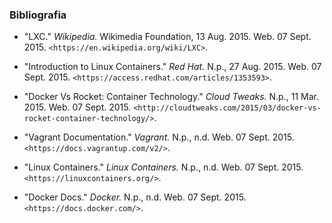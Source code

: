 ### Bibliografia
<!-- .slide: class="bibliography" -->

- "LXC." _Wikipedia._ Wikimedia Foundation, 13 Aug. 2015. Web. 07 Sept. 2015. `<https://en.wikipedia.org/wiki/LXC>`.

- "Introduction to Linux Containers." _Red Hat._ N.p., 27 Aug. 2015. Web. 07 Sept. 2015. `<https://access.redhat.com/articles/1353593>`.

- "Docker Vs Rocket: Container Technology." _Cloud Tweaks._ N.p., 11 Mar. 2015. Web. 07 Sept. 2015. `<http://cloudtweaks.com/2015/03/docker-vs-rocket-container-technology/>`.

- "Vagrant Documentation." _Vagrant._ N.p., n.d. Web. 07 Sept. 2015. `<https://docs.vagrantup.com/v2/>`.

- "Linux Containers." _Linux Containers._ N.p., n.d. Web. 07 Sept. 2015. `<https://linuxcontainers.org/>`.

- "Docker Docs." _Docker._ N.p., n.d. Web. 07 Sept. 2015. `<https://docs.docker.com/>`.
